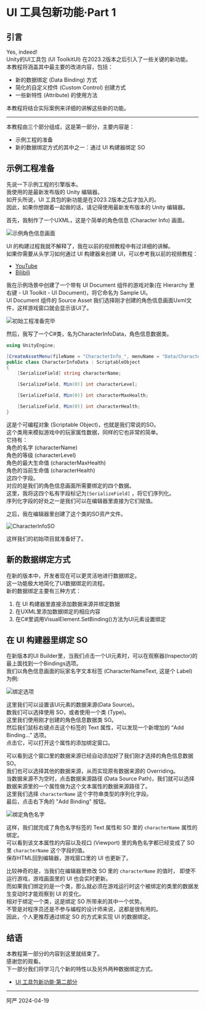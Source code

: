 # UI 工具包新功能·Part 1

## 引言

Yes, indeed!  
Unity的UI工具包 (UI ToolkitUI) 在2023.2版本之后引入了一些关键的新功能。  
本教程将涵盖其中最主要的改进内容，包括：

- 新的数据绑定 (Data Binding) 方式
- 简化的自定义控件 (Custom Control) 创建方式
- 一些新特性 (Attribute) 的使用方法

本教程将结合实际案例来详细的讲解这些新的功能。

---

本教程由三个部分组成，这是第一部分，主要内容是：   
- 示例工程的准备
- 新的数据绑定方式的其中之一：通过 UI 构建器绑定 SO

## 示例工程准备

先说一下示例工程的引擎版本。  
我使用的是最新发布版的 Unity 编辑器。  
如开头所说，UI 工具包的新功能是在2023.2版本之后才加入的。  
因此，如果你想跟着一起做的话，请记得使用最新发布版本的 Unity 编辑器。

首先，我制作了一个UXML，这是个简单的角色信息 (Character Info) 画面。

![示例角色信息画面](../images/ui-toolkit-in-Unity-2023/UIToolkitInUnity2023-01.png)

UI 的构建过程我就不解释了，我在以前的视频教程中有过详细的讲解。  
如果你需要从头学习如何通过 UI 构建器来创建 UI，可以参考我以前的视频教程：  

- [YouTube](https://www.youtube.com/playlist?list=PLrn_k3ArwNC1l_upOeWPdfRyLcXBuE-tx)
- [Bilibili](https://www.bilibili.com/video/BV1pK411m7n9/)

我在示例场景中创建了一个带有 UI Document 组件的游戏对象(在 Hierarchy 里右键 - UI Toolkit - UI Document)，将它命名为 Sample UI。  
UI Document 组件的 Source Asset 我们选择刚才创建的角色信息画面Uxml文件，这样游戏窗口就会显示该UI了。

![初始工程准备完毕](../images/ui-toolkit-in-Unity-2023/UIToolkitInUnity2023-02.png)

然后，我写了一个C#类，名为CharacterInfoData，角色信息数据类。

```C#
using UnityEngine;

[CreateAssetMenu(fileName = "CharacterInfo_", menuName = "Data/Character Info")]
public class CharacterInfoData : ScriptableObject
{
    [SerializeField] string characterName;

    [SerializeField, Min(0)] int characterLevel;

    [SerializeField, Min(0)] int characterMaxHealth;

    [SerializeField, Min(0)] int characterHealth;
}
```

这是个可编程对象 (Scriptable Object)，也就是我们常说的SO。  
这个类用来模拟游戏中的玩家属性数据，同样的它也非常的简单。  
它持有：  
角色的名字 (characterName)  
角色的等级 (characterLevel)  
角色的最大生命值 (characterMaxHealth)  
角色的当前生命值 (characterHealth)  
这四个字段。  
对应的是我们的角色信息画面所需要绑定的四个数据。  
这里，我将这四个私有字段标记为`[SerializeField]` ，将它们序列化。  
序列化字段的好处之一是我们可以在编辑器里直接为它们赋值。

之后，我在编辑器里创建了这个类的SO资产文件。

![CharacterInfoSO](../images/ui-toolkit-in-Unity-2023/UIToolkitInUnity2023-03.png)

这样我们的初始项目就准备好了。

## 新的数据绑定方式

在新的版本中，开发者现在可以更灵活地进行数据绑定。  
这一功能极大地简化了UI数据绑定的流程。  
新的数据绑定主要有三种方式：

1. 在 UI 构建器里直接添加数据来源并绑定数据
2. 在UXML里添加数据绑定的相应内容
3. 在C#里调用VisualElement.SetBinding()方法为UI元素设置绑定

## 在 UI 构建器里绑定 SO

在新版本的UI Builder里，当我们点击一个UI元素时，可以在观察器(Inspector)的最上面找到一个Bindings选项。  
我们以角色信息画面的玩家名字文本标签 (CharacterNameText, 这是个 Label) 为例:

![绑定选项](../images/ui-toolkit-in-Unity-2023/UIToolkitInUnity2023-04.png)

这里我们可以设置该UI元素的数据来源(Data Source)。  
数我们可以选择使用 SO，或者使用一个类 (Type)。  
这里我们使用刚才创建的角色信息数据类 SO。  
然后我们鼠标右键点击这个标签的 Text 属性，可以发现一个新增加的 “Add Binding...” 选项。  
点击它，可以打开这个属性的添加绑定窗口。  

可以看到这个窗口里的数据来源已经自动添加好了我们刚才选择的角色信息数据SO。  
我们也可以选择其他的数据来源，从而实现原有数据来源的 Overriding。  
当数据来源不为空时，点击数据来源路径 (Data Source Path)，我们就可以选择数据来源里的一个属性做为这个文本属性的数据来源路径了。  
这里我们选择 `characterName` 这个字符串类型的序列化字段。  
最后，点击右下角的 "Add Binding" 按钮。  

![绑定角色名字](../images/ui-toolkit-in-Unity-2023/UIToolkitInUnity2023-05.png)

这样，我们就完成了角色名字标签的 Text 属性和 SO 里的 `characterName` 属性的绑定。  
可以看到该文本属性的内容以及视口 (Viewport) 里的角色名字都已经变成了 SO 里 `characterName` 这个字段的值。  
保存HTML回到编辑器，游戏窗口里的 UI 也更新了。  

比较神奇的是，当我们在编辑器里修改 SO 里的 `characterName` 的值时， 即使不运行游戏，游戏画面里的 UI 也会实时更新。  
而如果我们绑定的是一个类，那么就必须在游戏运行时这个被绑定的类里的数据发生变动时才能观察到 UI 的变化。  
相对于绑定一个类，这是绑定 SO 所带来的其中一个优势。  
不管是对程序员还是不参与编程的设计师来说，这都是很有用的。  
因此，个人更推荐通过绑定 SO 的方式来实现 UI 的数据绑定。

## 结语

本教程第一部分的内容到这里就结束了。  
感谢您的观看。  
下一部分我们将学习几个新的特性以及另外两种数据绑定方式。  

- [UI 工具包新功能·第二部分]()

---

阿严 2024-04-19
